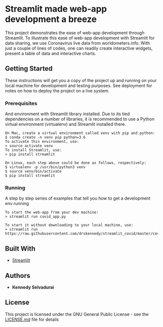 # Streamlit made web-app development a breeze

This project demonstrates the ease of web-app development through Streamlit. To illustrate this ease of web-app development with Streamlit for data sharing, we use Coronavirus live data from worldometers.info. With just a couple of lines of codes, one can readily create interactive widgets, present a table of data and interactive charts.

## Getting Started

These instructions will get you a copy of the project up and running on your local machine for development and testing purposes. See deployment for notes on how to deploy the project on a live system.

### Prerequisites

And environment with Streamlit library installed. Due to its tied dependencies on a number of libraries, it is recommended to use a Python virtual environment (virtualenv) and Streamlit installed there.

```
On Mac, create a virtual environment called venv with pip and python:
$ conda create -n venv pip python=3.6
To activate this environment, use:
> source activate venv
To install Streamlit, use:
> pip install streamlit

On Linux, each step above could be done as follows, respectively:
$ virtualenv -p /usr/bin/python3 venv
$ source venv/bin/activate
$ pip install streamlit
```

### Running

A step by step series of examples that tell you how to get a development env running

```
To start the web-app from your dev machine:
> streamlit run covid_app.py

To start it without downloading to your local machine, use:
> streamlit run https://raw.githubusercontent.com/drskennedy/streamlit_covid/master/covid_app.py
```

## Built With

* [Streamlit](https://www.streamlit.io/)

## Authors

* **Kennedy Selvadurai**

## License

This project is licensed under the GNU General Public License - see the [LICENSE.md](LICENSE.md) file for details

